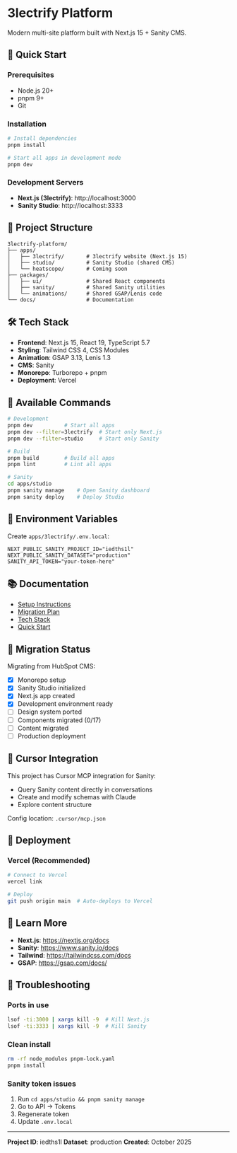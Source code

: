 # 3lectrify Platform

Modern multi-site platform built with Next.js 15 + Sanity CMS.

## 🚀 Quick Start

### Prerequisites
- Node.js 20+
- pnpm 9+
- Git

### Installation
```bash
# Install dependencies
pnpm install

# Start all apps in development mode
pnpm dev
```

### Development Servers
- **Next.js (3lectrify)**: http://localhost:3000
- **Sanity Studio**: http://localhost:3333

## 📁 Project Structure

```
3lectrify-platform/
├── apps/
│   ├── 3lectrify/       # 3lectrify website (Next.js 15)
│   ├── studio/          # Sanity Studio (shared CMS)
│   └── heatscope/       # Coming soon
├── packages/
│   ├── ui/              # Shared React components
│   ├── sanity/          # Shared Sanity utilities
│   └── animations/      # Shared GSAP/Lenis code
└── docs/                # Documentation
```

## 🛠️ Tech Stack

- **Frontend**: Next.js 15, React 19, TypeScript 5.7
- **Styling**: Tailwind CSS 4, CSS Modules
- **Animation**: GSAP 3.13, Lenis 1.3
- **CMS**: Sanity
- **Monorepo**: Turborepo + pnpm
- **Deployment**: Vercel

## 📝 Available Commands

```bash
# Development
pnpm dev          # Start all apps
pnpm dev --filter=3lectrify  # Start only Next.js
pnpm dev --filter=studio     # Start only Sanity

# Build
pnpm build        # Build all apps
pnpm lint         # Lint all apps

# Sanity
cd apps/studio
pnpm sanity manage    # Open Sanity dashboard
pnpm sanity deploy    # Deploy Studio
```

## 🔑 Environment Variables

Create `apps/3lectrify/.env.local`:
```env
NEXT_PUBLIC_SANITY_PROJECT_ID="iedths1l"
NEXT_PUBLIC_SANITY_DATASET="production"
SANITY_API_TOKEN="your-token-here"
```

## 📚 Documentation

- [Setup Instructions](/Users/j.wild/Projects/SETUP_INSTRUCTIONS.md)
- [Migration Plan](/Users/j.wild/Projects/MIGRATION_PLAN.md)
- [Tech Stack](/Users/j.wild/Projects/TECH_STACK.md)
- [Quick Start](/Users/j.wild/Projects/QUICK_START.md)

## 🎯 Migration Status

Migrating from HubSpot CMS:
- [x] Monorepo setup
- [x] Sanity Studio initialized
- [x] Next.js app created
- [x] Development environment ready
- [ ] Design system ported
- [ ] Components migrated (0/17)
- [ ] Content migrated
- [ ] Production deployment

## 🤖 Cursor Integration

This project has Cursor MCP integration for Sanity:
- Query Sanity content directly in conversations
- Create and modify schemas with Claude
- Explore content structure

Config location: `.cursor/mcp.json`

## 🚢 Deployment

### Vercel (Recommended)
```bash
# Connect to Vercel
vercel link

# Deploy
git push origin main  # Auto-deploys to Vercel
```

## 📖 Learn More

- **Next.js**: https://nextjs.org/docs
- **Sanity**: https://www.sanity.io/docs
- **Tailwind**: https://tailwindcss.com/docs
- **GSAP**: https://gsap.com/docs/

## 🐛 Troubleshooting

### Ports in use
```bash
lsof -ti:3000 | xargs kill -9  # Kill Next.js
lsof -ti:3333 | xargs kill -9  # Kill Sanity
```

### Clean install
```bash
rm -rf node_modules pnpm-lock.yaml
pnpm install
```

### Sanity token issues
1. Run `cd apps/studio && pnpm sanity manage`
2. Go to API → Tokens
3. Regenerate token
4. Update `.env.local`

---

**Project ID**: iedths1l
**Dataset**: production
**Created**: October 2025
